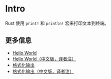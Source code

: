 # Intro

Rust 使用 `print!` 和 `println!` 宏来打印文本到终端。

## 更多信息

- [Hello World](https://doc.rust-lang.org/rust-by-example/hello.html)
- [Hello World（中文版，译者注）](https://rustwiki.org/zh-CN/rust-by-example/hello.html)
- [格式化输出](https://doc.rust-lang.org/rust-by-example/hello/print.html)
- [格式化输出（中文版，译者注）](https://rustwiki.org/zh-CN/rust-by-example/hello/print.html)
